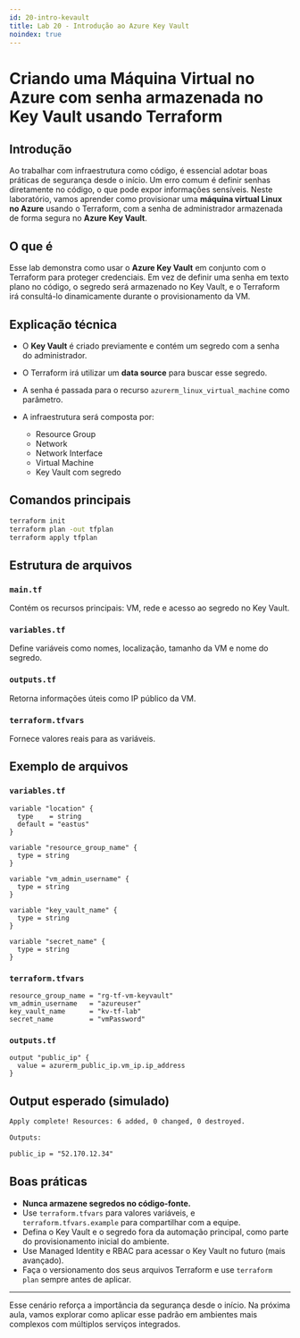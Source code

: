 ```yaml
---
id: 20-intro-kevault
title: Lab 20 - Introdução ao Azure Key Vault
noindex: true
---
```


# Criando uma Máquina Virtual no Azure com senha armazenada no Key Vault usando Terraform

## Introdução

Ao trabalhar com infraestrutura como código, é essencial adotar boas práticas de segurança desde o início. Um erro comum é definir senhas diretamente no código, o que pode expor informações sensíveis. Neste laboratório, vamos aprender como provisionar uma **máquina virtual Linux no Azure** usando o Terraform, com a senha de administrador armazenada de forma segura no **Azure Key Vault**.

## O que é

Esse lab demonstra como usar o **Azure Key Vault** em conjunto com o Terraform para proteger credenciais. Em vez de definir uma senha em texto plano no código, o segredo será armazenado no Key Vault, e o Terraform irá consultá-lo dinamicamente durante o provisionamento da VM.

## Explicação técnica

* O **Key Vault** é criado previamente e contém um segredo com a senha do administrador.
* O Terraform irá utilizar um **data source** para buscar esse segredo.
* A senha é passada para o recurso `azurerm_linux_virtual_machine` como parâmetro.
* A infraestrutura será composta por:

  * Resource Group
  * Network
  * Network Interface
  * Virtual Machine
  * Key Vault com segredo

## Comandos principais

```bash
terraform init
terraform plan -out tfplan
terraform apply tfplan
```

## Estrutura de arquivos

### `main.tf`

Contém os recursos principais: VM, rede e acesso ao segredo no Key Vault.

### `variables.tf`

Define variáveis como nomes, localização, tamanho da VM e nome do segredo.

### `outputs.tf`

Retorna informações úteis como IP público da VM.

### `terraform.tfvars`

Fornece valores reais para as variáveis.

## Exemplo de arquivos

### `variables.tf`

```hcl
variable "location" {
  type    = string
  default = "eastus"
}

variable "resource_group_name" {
  type = string
}

variable "vm_admin_username" {
  type = string
}

variable "key_vault_name" {
  type = string
}

variable "secret_name" {
  type = string
}
```

### `terraform.tfvars`

```hcl
resource_group_name = "rg-tf-vm-keyvault"
vm_admin_username   = "azureuser"
key_vault_name      = "kv-tf-lab"
secret_name         = "vmPassword"
```

### `outputs.tf`

```hcl
output "public_ip" {
  value = azurerm_public_ip.vm_ip.ip_address
}
```

## Output esperado (simulado)

```txt
Apply complete! Resources: 6 added, 0 changed, 0 destroyed.

Outputs:

public_ip = "52.170.12.34"
```

## Boas práticas

* **Nunca armazene segredos no código-fonte.**
* Use `terraform.tfvars` para valores variáveis, e `terraform.tfvars.example` para compartilhar com a equipe.
* Defina o Key Vault e o segredo fora da automação principal, como parte do provisionamento inicial do ambiente.
* Use Managed Identity e RBAC para acessar o Key Vault no futuro (mais avançado).
* Faça o versionamento dos seus arquivos Terraform e use `terraform plan` sempre antes de aplicar.

---

Esse cenário reforça a importância da segurança desde o início. Na próxima aula, vamos explorar como aplicar esse padrão em ambientes mais complexos com múltiplos serviços integrados.
